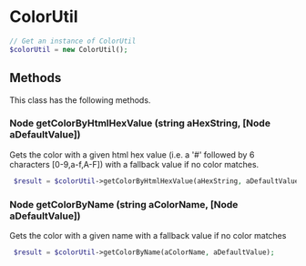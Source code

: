 # ColorUtil

```php
// Get an instance of ColorUtil
$colorUtil = new ColorUtil();
```


## Methods
This class has the following methods.


### Node getColorByHtmlHexValue (string aHexString, [Node aDefaultValue])
Gets the color with a given html hex value (i.e. a '#' followed by 6 characters [0-9,a-f,A-F]) with a fallback value if no color matches.

```php
 $result = $colorUtil->getColorByHtmlHexValue(aHexString, aDefaultValue);
```


### Node getColorByName (string aColorName, [Node aDefaultValue])
Gets the color with a given name with a fallback value if no color matches

```php
 $result = $colorUtil->getColorByName(aColorName, aDefaultValue);
```

